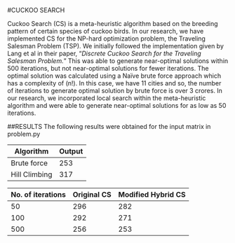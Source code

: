 #CUCKOO SEARCH

Cuckoo Search (CS) is a meta-heuristic algorithm based on the breeding pattern of certain species of cuckoo birds. In our research, we have implemented CS for the NP-hard optimization problem, the Traveling Salesman Problem (TSP).  We initially followed the implementation given by Lang et al in their paper, “*Discrete Cuckoo Search for the Traveling Salesman Problem.*”  This was able to generate near-optimal solutions within 500 iterations, but not near-optimal solutions for fewer iterations.  The optimal solution was calculated using a Naïve brute force approach which has a complexity of (n!). In this case, we have 11 cities and so, the number of iterations to generate optimal solution by brute force is over 3 crores. In our research, we incorporated local search within the meta-heuristic algorithm and were able to generate near-optimal solutions for as low as 50 iterations.

##RESULTS
The following results were obtained for the input matrix in problem.py

Algorithm|Output
--- | ---
Brute force | 253
Hill Climbing | 317



No. of iterations	| Original CS |	Modified Hybrid CS
--- | --- | ---
50	|296|	282
100	|292|	271
500	|256|	253
